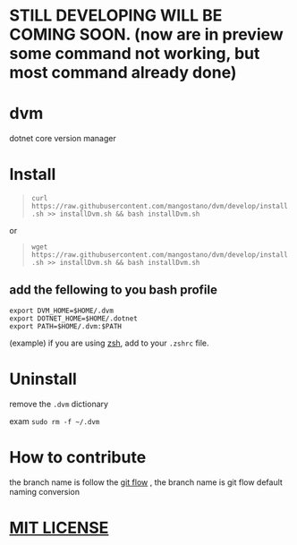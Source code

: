 # STILL DEVELOPING WILL BE COMING SOON. (now are in preview some command not working, but most command already done)

# dvm
dotnet core version manager

# Install

> `curl https://raw.githubusercontent.com/mangostano/dvm/develop/install.sh >> installDvm.sh && bash installDvm.sh`  

or   

> `wget https://raw.githubusercontent.com/mangostano/dvm/develop/install.sh >> installDvm.sh && bash installDvm.sh`
## add the fellowing to you bash profile 
```
export DVM_HOME=$HOME/.dvm
export DOTNET_HOME=$HOME/.dotnet
export PATH=$HOME/.dvm:$PATH
```
(example) if you are using [zsh](https://github.com/robbyrussell/oh-my-zsh), add to your `.zshrc` file.

# Uninstall
remove the `.dvm` dictionary 

exam `sudo rm -f ~/.dvm`

# How to contribute 
the branch name is follow the [git flow](https://jeffkreeftmeijer.com/git-flow/) , the branch name is git flow default naming conversion

# [MIT LICENSE](./LICENSE)
